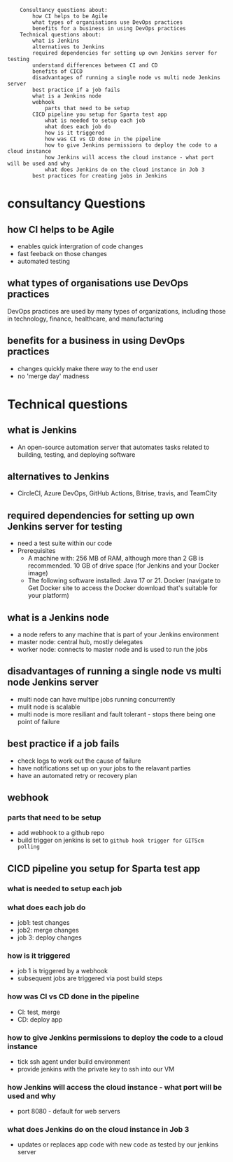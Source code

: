 ```
    Consultancy questions about: 
        how CI helps to be Agile  
        what types of organisations use DevOps practices  
        benefits for a business in using DevOps practices  
    Technical questions about: 
        what is Jenkins  
        alternatives to Jenkins  
        required dependencies for setting up own Jenkins server for testing  
        understand differences between CI and CD  
        benefits of CICD  
        disadvantages of running a single node vs multi node Jenkins server  
        best practice if a job fails  
        what is a Jenkins node  
        webhook  
            parts that need to be setup  
        CICD pipeline you setup for Sparta test app  
            what is needed to setup each job  
            what does each job do  
            how is it triggered  
            how was CI vs CD done in the pipeline  
            how to give Jenkins permissions to deploy the code to a cloud instance  
            how Jenkins will access the cloud instance - what port will be used and why  
            what does Jenkins do on the cloud instance in Job 3  
        best practices for creating jobs in Jenkins  
``` 
# consultancy Questions

## how CI helps to be Agile
* enables quick intergration of code changes 
* fast feeback on those changes 
* automated testing

## what types of organisations use DevOps practices
DevOps practices are used by many types of organizations, including those in technology, finance, healthcare, and manufacturing

## benefits for a business in using DevOps practices
* changes quickly make there way to the end user 
* no 'merge day' madness 
  

# Technical questions 

## what is Jenkins
* An open-source automation server that automates tasks related to building, testing, and deploying software
  
## alternatives to Jenkins
* CircleCI, Azure DevOps, GitHub Actions, Bitrise, travis, and TeamCity
  
## required dependencies for setting up own Jenkins server for testing


* need a test suite within our code 
* Prerequisites
  * A machine with: 256 MB of RAM, although more than 2 GB is recommended. 10 GB of drive space (for Jenkins and your Docker image)
  * The following software installed: Java 17 or 21. Docker (navigate to Get Docker site to access the Docker download that's suitable for your platform)

## what is a Jenkins node
* a node refers to any machine that is part of your Jenkins environment
* master node: central hub, mostly delegates 
* worker node: connects to master node and is used to run the jobs 
  
## disadvantages of running a single node vs multi node Jenkins server 
* multi node can have multipe jobs running concurrently 
* mulit node is scalable 
* multi node is more resiliant and fault tolerant - stops there being one point of failure 

## best practice if a job fails
* check logs to work out the cause of failure 
* have notifications set up on your jobs to the relavant parties 
* have an automated retry or recovery plan 

## webhook  
### parts that need to be setup 
* add webhook to a github repo 
* build trigger on jenkins is set to `github hook trigger for GITScm polling`

## CICD pipeline you setup for Sparta test app  
### what is needed to setup each job  
### what does each job do  
* job1: test changes
* job2: merge changes
* job 3: deploy changes
### how is it triggered  
* job 1 is triggered by a webhook 
* subsequent jobs are triggered via post build steps 
### how was CI vs CD done in the pipeline  
* CI: test, merge 
* CD: deploy app 
### how to give Jenkins permissions to deploy the code to a cloud instance 
* tick ssh agent under build environment 
* provide jenkins with the private key to ssh into our VM
### how Jenkins will access the cloud instance - what port will be used and why  
* port 8080  - default for web servers 
### what does Jenkins do on the cloud instance in Job 3
* updates or replaces app code with new code as tested by our jenkins server 